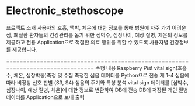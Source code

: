 # Electronic_stethoscope

프로젝트 소개
사용자의 호흡, 맥박, 체온에 대한 정보를 통해 병원에 자주 가기 어려운 심, 폐질환 환자들의 건강관리를 돕기 위한 심박수, 심장나이, 예상 질병, 체온의 정보를 제공하고 전용 Application으로 적절한 의료 행위를 취할 수 있도록 사용자별 건강정보를 제공합니다. 

================================================================================
수행 내용
Raspberry Pi로 vital sign(호흡수, 체온, 심장박동)측정 및 수집
측정한 심음 데이터를 Python으로 전송
제 1-4 심음에 따라 비정상 신호 판별 (S3, S4)
심음의 주기와 특성 분석
vital sign 데이터를 [심박수, 심장나이, 예상 질병, 체온]에 대한 정보로 변환하여 DB에 전송
DB에 저장된 개인 질병 데이터를 Application으로 보내 출력
